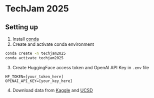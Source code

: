 # TechJam 2025
## Setting up
1. Install [conda](https://www.anaconda.com/download)
2. Create and activate conda environment
```bash
conda create -n techjam2025
conda activate techjam2025
```
3. Create HuggingFace access token and OpenAI API Key in `.env` file
```
HF_TOKEN=[your_token_here]
OPENAI_API_KEY=[your_key_here]
```
4. Download data from [Kaggle](https://www.kaggle.com/datasets/denizbilginn/google-maps-restaurant-reviews) and [UCSD](https://mcauleylab.ucsd.edu/public_datasets/gdrive/googlelocal/)